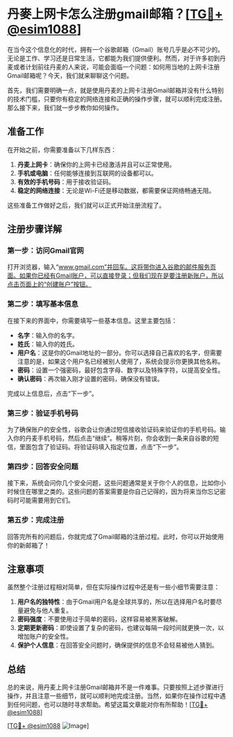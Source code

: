 # 丹麥上网卡怎么注册gmail邮箱？[[TG💪+ @esim1088](https://t.me/s/esim1088)]

在当今这个信息化的时代，拥有一个谷歌邮箱（Gmail）账号几乎是必不可少的。无论是工作、学习还是日常生活，它都能为我们提供便利。然而，对于许多初到丹麦或者计划前往丹麦的人来说，可能会面临一个问题：如何用当地的上网卡注册Gmail邮箱呢？今天，我们就来聊聊这个问题。

首先，我们需要明确一点，就是使用丹麦的上网卡注册Gmail邮箱并没有什么特别的技术门槛，只要你有稳定的网络连接和正确的操作步骤，就可以顺利完成注册。那么接下来，我们就一步步教你如何操作。

## 准备工作

在开始之前，你需要准备以下几样东西：

1. **丹麦上网卡**：确保你的上网卡已经激活并且可以正常使用。
2. **手机或电脑**：任何能够连接到互联网的设备都可以。
3. **有效的手机号码**：用于接收验证码。
4. **稳定的网络连接**：无论是Wi-Fi还是移动数据，都需要保证网络畅通无阻。

这些准备工作做好之后，我们就可以正式开始注册流程了。

## 注册步骤详解

### 第一步：访问Gmail官网

打开浏览器，输入“www.gmail.com”并回车。这将带你进入谷歌的邮件服务页面。如果你已经有Gmail账户，可以直接登录；但我们现在是要注册新账户，所以点击页面上的“创建账户”按钮。

### 第二步：填写基本信息

在接下来的界面中，你需要填写一些基本信息。这里主要包括：

- **名字**：输入你的名字。
- **姓氏**：输入你的姓氏。
- **用户名**：这是你的Gmail地址的一部分。你可以选择自己喜欢的名字，但需要注意的是，如果这个用户名已经被别人使用了，系统会提示你更换其他名称。
- **密码**：设置一个强密码，最好包含字母、数字以及特殊字符，以提高安全性。
- **确认密码**：再次输入刚才设置的密码，确保没有错误。

完成以上信息后，点击“下一步”。

### 第三步：验证手机号码

为了确保账户的安全性，谷歌会让你通过短信接收验证码来验证你的手机号码。输入你的丹麦手机号码，然后点击“继续”。稍等片刻，你会收到一条来自谷歌的短信，里面包含了验证码。将验证码填入指定位置，点击“下一步”。

### 第四步：回答安全问题

接下来，系统会问你几个安全问题，这些问题通常是关于你个人的信息，比如你小时候住在哪里之类的。这些问题的答案需要是你自己记得的，因为将来当你忘记密码时可能需要用到它们。

### 第五步：完成注册

回答完所有的问题后，你就完成了Gmail邮箱的注册过程。此时，你可以开始使用你的新邮箱了！

## 注意事项

虽然整个注册过程相对简单，但在实际操作过程中还是有一些小细节需要注意：

1. **用户名的独特性**：由于Gmail用户名是全球共享的，所以在选择用户名时要尽量避免与他人重复。
2. **密码强度**：不要使用过于简单的密码，这样容易被黑客破解。
3. **定期更新密码**：即使设置了复杂的密码，也建议每隔一段时间就更换一次，以增加账户的安全性。
4. **保护个人信息**：在回答安全问题时，确保提供的信息不会轻易被他人猜到。

## 总结

总的来说，用丹麦上网卡注册Gmail邮箱并不是一件难事。只要按照上述步骤进行操作，并且注意一些细节，就可以顺利地完成注册。当然，如果你在操作过程中遇到任何问题，也可以随时寻求帮助。希望这篇文章能对你有所帮助！[[TG💪+ @esim1088](https://t.me/s/esim1088)]

[[TG💪+ @esim1088](https://t.me/s/esim1088) ![Image](https://i.postimg.cc/4NQfJmqS/Snipaste-2025-05-13-00-14-12.png)]